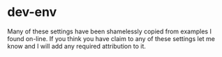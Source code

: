 # dev-env

Many of these settings have been shamelessly copied from examples I found on-line. If you think you have claim to any of these settings let me know and I will add any required attribution to it. 
